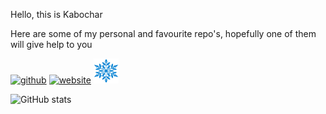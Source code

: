 Hello, this is Kabochar

Here are some of my personal and favourite repo's, hopefully one of them will give help to you


[<img src='https://cdn.jsdelivr.net/npm/simple-icons@3.0.1/icons/github.svg' alt='github' height='40'>](https://github.com/kabochar)  [<img src='https://cdn.jsdelivr.net/npm/simple-icons@3.0.1/icons/icloud.svg' alt='website' height='40'>](https://kabocha.top)  <a href='https://archiveprogram.github.com/'><img src='https://raw.githubusercontent.com/acervenky/animated-github-badges/master/assets/acbadge.gif' width='40' height='40'></a> 

![GitHub stats](https://github-readme-stats.vercel.app/api?username=kabochar&show_icons=true&count_private=true)  
